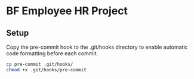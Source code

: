 # BF Employee HR Project

## Setup

Copy the pre-commit hook to the .git/hooks directory to enable
automatic code formatting before each commit.

```bash
cp pre-commit .git/hooks/
chmod +x .git/hooks/pre-commit
```
